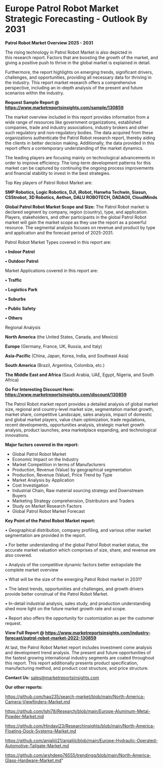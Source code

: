   # Europe Patrol Robot Market Strategic Forecasting - Outlook By 2031

<Strong> Patrol Robot Market Overview 2025 - 2031</strong>

The rising technology in Patrol Robot Market is also depicted in this research report. Factors that are boosting the growth of the market, and giving a positive push to thrive in the global market is explained in detail.

Furthermore, the report highlights on emerging trends, significant drivers, challenges, and opportunities, providing all necessary data for thriving in the industry. This report market research offers a comprehensive perspective, including an in-depth analysis of the present and future scenarios within the industry.

<strong>Request Sample Report @ <a href=https://www.marketreportsinsights.com/sample/130859>https://www.marketreportsinsights.com/sample/130859</a></strong>

The market overview included in this report provides information from a wide range of resources like government organizations, established companies, trade and industry associations, industry brokers and other such regulatory and non-regulatory bodies. The data acquired from these organizations authenticate the Patrol Robot research report, thereby aiding the clients in better decision making. Additionally, the data provided in this report offers a contemporary understanding of the market dynamics.

The leading players are focusing mainly on technological advancements in order to improve efficiency. The long-term development patterns for this market can be captured by continuing the ongoing process improvements and financial stability to invest in the best strategies.

Top Key players of Patrol Robot Market are:

<strong>SMP Robotics, Logic Robotics, DJI, iRobot, Hanwha Techwin, Siasun, CSStrobot, 3D Robotics, Aethon, DALU ROBOTECH, DADAOII, CloudMinds</strong>

<strong><b>Global Patrol Robot Market Scope and Size:</b></strong>
The Patrol Robot market is declared segment by company, region (country), type, and application. Players, stakeholders, and other participants in the global Patrol Robot market will gain the market scope as they use the report as a powerful resource. The segmental analysis focuses on revenue and product by type and application and the forecast period of 2025-2031.

Patrol Robot Market Types covered in this report are:

<strong>• Indoor Patrol

• Outdoor Patrol</strong>

Market Applications covered in this report are:

<strong>• Traffic

• Logistics Park

• Suburbs

• Public Safety

• Others</strong> 

Regional Analysis

<strong>North America</strong> (the United States, Canada, and Mexico)

<strong>Europe</strong> (Germany, France, UK, Russia, and Italy)

<strong>Asia-Pacific</strong> (China, Japan, Korea, India, and Southeast Asia)

<strong>South America</strong> (Brazil, Argentina, Colombia, etc.)

<strong>The Middle East and Africa</strong> (Saudi Arabia, UAE, Egypt, Nigeria, and South Africa)

<strong>Go For Interesting Discount Here: <a href=https://www.marketreportsinsights.com/discount/130859>https://www.marketreportsinsights.com/discount/130859</a></strong>

The Patrol Robot market report provides a detailed analysis of global market size, regional and country-level market size, segmentation market growth, market share, competitive Landscape, sales analysis, impact of domestic and global market players, value chain optimization, trade regulations, recent developments, opportunities analysis, strategic market growth analysis, product launches, area marketplace expanding, and technological innovations.

<strong><b>Major factors covered in the report:</b></strong>
<ul>
  <li>Global Patrol Robot Market </li>
  <li>Economic Impact on the Industry</li>
  <li>Market Competition in terms of Manufacturers</li>
  <li>Production, Revenue (Value) by geographical segmentation</li>
  <li>Production, Revenue (Value), Price Trend by Type</li>
  <li>Market Analysis by Application</li>
  <li>Cost Investigation</li>
  <li>Industrial Chain, Raw material sourcing strategy and Downstream Buyers</li>
  <li>Marketing Strategy comprehension, Distributors and Traders</li>
  <li>Study on Market Research Factors</li>
  <li>Global Patrol Robot Market Forecast</li>
</ul>

<strong><b>Key Point of the Patrol Robot Market report:</b></strong>

• Geographical distribution, company profiling, and various other market segmentation are provided in the report.

• For better understanding of the global Patrol Robot market status, the accurate market valuation which comprises of size, share, and revenue are also covered.

• Analysis of the competitive dynamic factors better extrapolate the complete market overview

• What will be the size of the emerging Patrol Robot market in 2031?

• The latest trends, opportunities and challenges, and growth drivers provide better construal of the Patrol Robot Market.

• In-detail industrial analysis, sales study, and production understanding shed more light on the future market growth rate and scope.

• Report also offers the opportunity for customization as per the customer request.

<strong><b>View Full Report @ <a href=https://www.marketreportsinsights.com/industry-forecast/patrol-robot-market-2022-130859>https://www.marketreportsinsights.com/industry-forecast/patrol-robot-market-2022-130859</a></b></strong>


At last, the Patrol Robot Market report includes investment come analysis and development trend analysis. The present and future opportunities of the fastest growing international industry segments are coated throughout this report. This report additionally presents product specification, manufacturing method, and product cost structure, and price structure.

<strong>Contact Us:</strong>
sales@marketreportsinsights.com

<strong>Our other reports:</strong>

<a href=https://github.com/haq235/search-market/blob/main/North-America-Camera-Viewfinders-Market.md>https://github.com/haq235/search-market/blob/main/North-America-Camera-Viewfinders-Market.md</a>

<a href=https://github.com/Ishi78/Research/blob/main/Europe-Aluminum-Metal-Powder-Market.md>https://github.com/Ishi78/Research/blob/main/Europe-Aluminum-Metal-Powder-Market.md</a>

<a href=https://github.com/Hindavi23/Researchinsights/blob/main/North-America-Floating-Dock-Systems-Market.md>https://github.com/Hindavi23/Researchinsights/blob/main/North-America-Floating-Dock-Systems-Market.md</a>

<a href=https://github.com/anjaliiii21/anjaliiii/blob/main/Europe-Hydraulic-Operated-Automotive-Tailgate-Market.md>https://github.com/anjaliiii21/anjaliiii/blob/main/Europe-Hydraulic-Operated-Automotive-Tailgate-Market.md</a>

<a href=https://github.com/arshdeep76555/trendingg/blob/main/North-America-Glass-Hardware-Market.md>https://github.com/arshdeep76555/trendingg/blob/main/North-America-Glass-Hardware-Market.md</a>"
